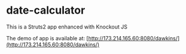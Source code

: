 date-calculator
===============

This is a Struts2 app enhanced with Knockout JS

The demo of app is available at: [http://173.214.165.60:8080/dawkins/](http://173.214.165.60:8080/dawkins/) 
